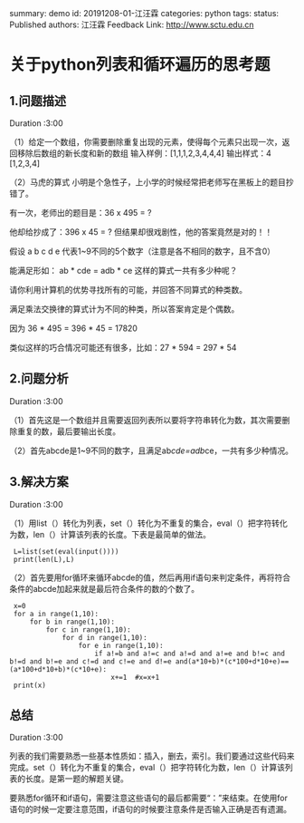 summary: demo
id: 20191208-01-江汪霖
categories: python
tags: 
status: Published 
authors: 江汪霖
Feedback Link: http://www.sctu.edu.cn

# 关于python列表和循环遍历的思考题

## 1.问题描述
Duration :3:00

（1）给定一个数组，你需要删除重复出现的元素，使得每个元素只出现一次，返回移除后数组的新长度和新的数组
输入样例：[1,1,1,2,3,4,4,4]
输出样式：4        [1,2,3,4]

（2）马虎的算式
小明是个急性子，上小学的时候经常把老师写在黑板上的题目抄错了。

有一次，老师出的题目是：36 x 495 = ?

他却给抄成了：396 x 45 = ?
但结果却很戏剧性，他的答案竟然是对的！！

假设 a b c d e 代表1~9不同的5个数字（注意是各不相同的数字，且不含0）

能满足形如： ab * cde = adb * ce 这样的算式一共有多少种呢？

请你利用计算机的优势寻找所有的可能，并回答不同算式的种类数。

满足乘法交换律的算式计为不同的种类，所以答案肯定是个偶数。

因为 36 * 495 = 396 * 45 = 17820

类似这样的巧合情况可能还有很多，比如：27 * 594 = 297 * 54



## 2.问题分析
Duration :3:00

（1）首先这是一个数组并且需要返回列表所以要将字符串转化为数，其次需要删除重复的数，最后要输出长度。

（2）首先abcde是1~9不同的数字，且满足ab*cde=adb*ce，一共有多少种情况。

## 3.解决方案
Duration :3:00

（1）用list（）转化为列表，set（）转化为不重复的集合，eval（）把字符转化为数，len（）计算该列表的长度。下表是最简单的做法。
```
 L=list(set(eval(input())))       
 print(len(L),L)

```

（2）首先要用for循环来循环abcde的值，然后再用if语句来判定条件，再将符合条件的abcde加起来就是最后符合条件的数的个数了。

```
 x=0        
 for a in range(1,10):
     for b in range(1,10):
         for c in range(1,10):
             for d in range(1,10):
                 for e in range(1,10):
                     if a!=b and a!=c and a!=d and a!=e and b!=c and b!=d and b!=e and c!=d and c!=e and d!=e and(a*10+b)*(c*100+d*10+e)==(a*100+d*10+b)*(c*10+e):
                         x+=1  #x=x+1
 print(x)
```

## 总结
Duration :3:00

列表的我们需要熟悉一些基本性质如：插入，删去，索引。我们要通过这些代码来完成。set（）转化为不重复的集合，eval（）把字符转化为数，len（）计算该列表的长度。是第一题的解题关键。

要熟悉for循环和if语句，需要注意这些语句的最后都需要“：”来结束。在使用for语句的时候一定要注意范围，if语句的时候要注意条件是否输入正确是否有遗漏。
